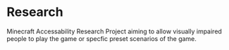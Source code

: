 # Research

Minecraft Accessability Research Project aiming to allow visually impaired people to play the game or specfic preset scenarios of the game.
